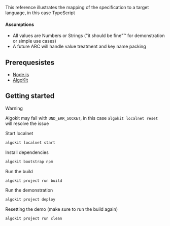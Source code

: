 This reference illustrates the mapping of the specification to a target language, in this case TypeScript

#### Assumptions

- All values are Numbers or Strings ("it should be fine"™ for demonstration or simple use cases)
- A future ARC will handle value treatment and key name packing

## Prerequesistes

- [Node.js](https://nodejs.org/en/download)
- [AlgoKit](https://dev.algorand.co/getting-started/algokit-quick-start/)

## Getting started

> [!WARNING]  
> Algokit may fail with `UND_ERR_SOCKET`, in this case `algokit localnet reset` will resolve the issue

Start localnet

```bash
algokit localnet start
```

Install dependencies

```bash
algokit bootstrap npm
```

Run the build

```bash
algokit project run build
```

Run the demonstration

```bash
algokit project deploy
```

Resetting the demo (make sure to run the build again)

```bash
algokit project run clean
```
